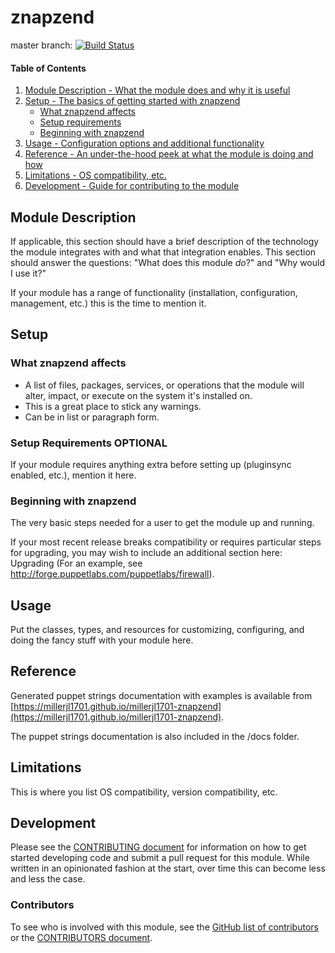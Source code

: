 # znapzend

master branch: [![Build Status](https://secure.travis-ci.org/millerjl1701/millerjl1701-znapzend.png?branch=master)](http://travis-ci.org/millerjl1701/millerjl1701-znapzend)

#### Table of Contents

1. [Module Description - What the module does and why it is useful](#module-description)
1. [Setup - The basics of getting started with znapzend](#setup)
    * [What znapzend affects](#what-znapzend-affects)
    * [Setup requirements](#setup-requirements)
    * [Beginning with znapzend](#beginning-with-znapzend)
1. [Usage - Configuration options and additional functionality](#usage)
1. [Reference - An under-the-hood peek at what the module is doing and how](#reference)
1. [Limitations - OS compatibility, etc.](#limitations)
1. [Development - Guide for contributing to the module](#development)

## Module Description

If applicable, this section should have a brief description of the technology the module integrates with and what that integration enables. This section should answer the questions: "What does this module *do*?" and "Why would I use it?"

If your module has a range of functionality (installation, configuration, management, etc.) this is the time to mention it.

## Setup

### What znapzend affects

* A list of files, packages, services, or operations that the module will alter, impact, or execute on the system it's installed on.
* This is a great place to stick any warnings.
* Can be in list or paragraph form.

### Setup Requirements **OPTIONAL**

If your module requires anything extra before setting up (pluginsync enabled, etc.), mention it here.

### Beginning with znapzend

The very basic steps needed for a user to get the module up and running.

If your most recent release breaks compatibility or requires particular steps for upgrading, you may wish to include an additional section here: Upgrading (For an example, see http://forge.puppetlabs.com/puppetlabs/firewall).

## Usage

Put the classes, types, and resources for customizing, configuring, and doing the fancy stuff with your module here.

## Reference

Generated puppet strings documentation with examples is available from [https://millerjl1701.github.io/millerjl1701-znapzend](https://millerjl1701.github.io/millerjl1701-znapzend).

The puppet strings documentation is also included in the /docs folder.

## Limitations

This is where you list OS compatibility, version compatibility, etc.

## Development

Please see the [CONTRIBUTING document](CONTRIBUTING.md) for information on how to get started developing code and submit a pull request for this module. While written in an opinionated fashion at the start, over time this can become less and less the case.

### Contributors

To see who is involved with this module, see the [GitHub list of contributors](https://github.com/millerjl1701/millerjl1701-znapzend/graphs/contributors) or the [CONTRIBUTORS document](CONTRIBUTORS).
